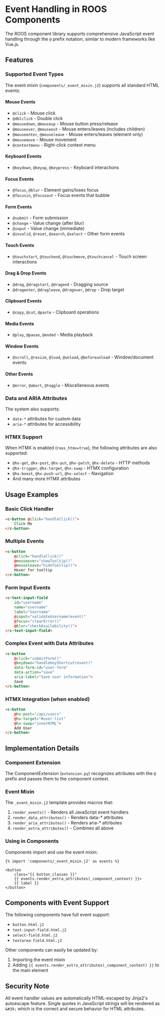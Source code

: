 # Event Handling in ROOS Components

The ROOS component library supports comprehensive JavaScript event handling through the `@` prefix notation, similar to modern frameworks like Vue.js.

## Features

### Supported Event Types

The event mixin (`components/_event_mixin.j2`) supports all standard HTML events:

#### Mouse Events
- `@click` - Mouse click
- `@dblclick` - Double click  
- `@mousedown`, `@mouseup` - Mouse button press/release
- `@mouseover`, `@mouseout` - Mouse enters/leaves (includes children)
- `@mouseenter`, `@mouseleave` - Mouse enters/leaves (element only)
- `@mousemove` - Mouse movement
- `@contextmenu` - Right-click context menu

#### Keyboard Events
- `@keydown`, `@keyup`, `@keypress` - Keyboard interactions

#### Focus Events
- `@focus`, `@blur` - Element gains/loses focus
- `@focusin`, `@focusout` - Focus events that bubble

#### Form Events
- `@submit` - Form submission
- `@change` - Value change (after blur)
- `@input` - Value change (immediate)
- `@invalid`, `@reset`, `@search`, `@select` - Other form events

#### Touch Events
- `@touchstart`, `@touchend`, `@touchmove`, `@touchcancel` - Touch screen interactions

#### Drag & Drop Events
- `@drag`, `@dragstart`, `@dragend` - Dragging source
- `@dragenter`, `@dragleave`, `@dragover`, `@drop` - Drop target

#### Clipboard Events
- `@copy`, `@cut`, `@paste` - Clipboard operations

#### Media Events
- `@play`, `@pause`, `@ended` - Media playback

#### Window Events
- `@scroll`, `@resize`, `@load`, `@unload`, `@beforeunload` - Window/document events

#### Other Events
- `@error`, `@abort`, `@toggle` - Miscellaneous events

### Data and ARIA Attributes

The system also supports:
- `data-*` attributes for custom data
- `aria-*` attributes for accessibility

### HTMX Support

When HTMX is enabled (`roos_htmx=true`), the following attributes are also supported:
- `@hx-get`, `@hx-post`, `@hx-put`, `@hx-patch`, `@hx-delete` - HTTP methods
- `@hx-trigger`, `@hx-target`, `@hx-swap` - HTMX configuration
- `@hx-boost`, `@hx-push-url`, `@hx-select` - Navigation
- And many more HTMX attributes

## Usage Examples

### Basic Click Handler
```html
<c-button @click="handleClick()">
    Click Me
</c-button>
```

### Multiple Events
```html
<c-button 
    @click="handleClick()"
    @mouseover="showTooltip()"
    @mouseleave="hideTooltip()">
    Hover for tooltip
</c-button>
```

### Form Input Events
```html
<c-text-input-field
    id="username"
    name="username"
    label="Username"
    @input="validateUsername(event)"
    @focus="clearError()"
    @blur="checkAvailability()">
</c-text-input-field>
```

### Complex Event with Data Attributes
```html
<c-button
    @click="submitForm()"
    @keydown="handleKeyShortcut(event)"
    data-form-id="user-form"
    data-action="save"
    aria-label="Save user information">
    Save
</c-button>
```

### HTMX Integration (when enabled)
```html
<c-button
    @hx-post="/api/users"
    @hx-target="#user-list"
    @hx-swap="innerHTML">
    Add User
</c-button>
```

## Implementation Details

### Component Extension
The ComponentExtension (`extension.py`) recognizes attributes with the `@` prefix and passes them to the component context.

### Event Mixin
The `_event_mixin.j2` template provides macros that:
1. `render_events()` - Renders all JavaScript event handlers
2. `render_data_attributes()` - Renders data-* attributes
3. `render_aria_attributes()` - Renders aria-* attributes
4. `render_extra_attributes()` - Combines all above

### Using in Components
Components import and use the event mixin:

```jinja2
{% import 'components/_event_mixin.j2' as events %}

<button 
    class="{{ button_classes }}"
    {{ events.render_extra_attributes(_component_context) }}>
    {{ label }}
</button>
```

## Components with Event Support

The following components have full event support:
- `button.html.j2`
- `text-input-field.html.j2`
- `select-field.html.j2`
- `textarea-field.html.j2`

Other components can easily be updated by:
1. Importing the event mixin
2. Adding `{{ events.render_extra_attributes(_component_context) }}` to the main element

## Security Note

All event handler values are automatically HTML-escaped by Jinja2's autoescape feature. Single quotes in JavaScript strings will be rendered as `&#39;` which is the correct and secure behavior for HTML attributes.